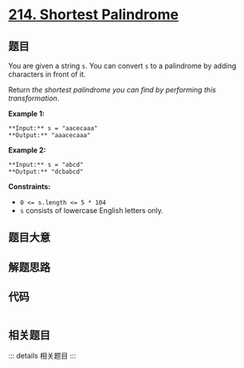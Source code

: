 # [214. Shortest Palindrome](https://leetcode.com/problems/shortest-palindrome)

## 题目

You are given a string `s`. You can convert `s` to a palindrome by adding
characters in front of it.

Return _the shortest palindrome you can find by performing this
transformation_.



**Example 1:**

    
    
    **Input:** s = "aacecaaa"
    **Output:** "aaacecaaa"
    

**Example 2:**

    
    
    **Input:** s = "abcd"
    **Output:** "dcbabcd"
    



**Constraints:**

  * `0 <= s.length <= 5 * 104`
  * `s` consists of lowercase English letters only.


## 题目大意

## 解题思路

## 代码

```javascript

```

## 相关题目

::: details 相关题目
:::
